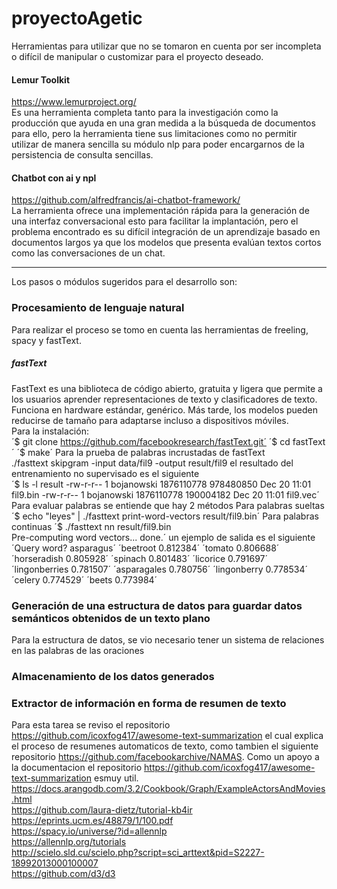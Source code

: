 # proyectoAgetic 

Herramientas para utilizar que no se tomaron en cuenta por ser incompleta o difícil de manipular o customizar para el proyecto deseado.  
#### Lemur Toolkit
https://www.lemurproject.org/  
Es una herramienta completa tanto para la investigación como la producción que ayuda en una gran medida a la búsqueda de documentos para ello, pero la herramienta tiene sus limitaciones como no permitir utilizar de manera sencilla su módulo nlp para poder encargarnos de la persistencia de consulta sencillas. 
#### Chatbot con ai y npl
https://github.com/alfredfrancis/ai-chatbot-framework/  
La herramienta ofrece una implementación rápida para la generación de una interfaz conversacional esto para facilitar la implantación, pero el problema encontrado es su difícil integración de un aprendizaje basado en documentos largos ya que los modelos que presenta evalúan textos cortos como las conversaciones de un chat.  


------------------------
Los pasos o módulos sugeridos para el desarrollo son:
### Procesamiento de lenguaje natural  
Para realizar el proceso se tomo en cuenta las herramientas de freeling, spacy y fastText.  
##### fastText
FastText es una biblioteca de código abierto, gratuita y ligera que permite a los usuarios aprender representaciones de texto y clasificadores de texto. Funciona en hardware estándar, genérico. Más tarde, los modelos pueden reducirse de tamaño para adaptarse incluso a dispositivos móviles.  
Para la instalación:  
´$ git clone https://github.com/facebookresearch/fastText.git´
´$ cd fastText´
´$ make´
Para la prueba de palabras incrustadas de fastText  
./fasttext skipgram -input data/fil9 -output result/fil9
el resultado del entrenamiento no supervisado es el siguiente  
´$ ls -l result
-rw-r-r-- 1 bojanowski 1876110778 978480850 Dec 20 11:01 fil9.bin
-rw-r-r-- 1 bojanowski 1876110778 190004182 Dec 20 11:01 fil9.vec´  
Para evaluar palabras se entiende que hay 2 métodos 
Para palabras sueltas
´$ echo "leyes" | ./fasttext print-word-vectors result/fil9.bin´
Para palabras continuas
´$ ./fasttext nn result/fil9.bin  
Pre-computing word vectors... done.´
un ejemplo de salida es el siguiente
´Query word? asparagus´
´beetroot 0.812384´
´tomato 0.806688´
´horseradish 0.805928´
´spinach 0.801483´
´licorice 0.791697´
´lingonberries 0.781507´
´asparagales 0.780756´
´lingonberry 0.778534´
´celery 0.774529´
´beets 0.773984´
### Generación de una estructura de datos para guardar datos semánticos obtenidos de un texto plano 
Para la estructura de datos, se vio necesario tener un sistema de relaciones en las palabras de las oraciones 
### Almacenamiento de los datos generados  
### Extractor de información en forma de resumen de texto 
Para esta tarea se reviso el repositorio https://github.com/icoxfog417/awesome-text-summarization
 el cual explica el proceso de resumenes automaticos de texto, como tambien el siguiente repositorio https://github.com/facebookarchive/NAMAS. Como un apoyo a la documentacion el repositorio https://github.com/icoxfog417/awesome-text-summarization esmuy util.
https://docs.arangodb.com/3.2/Cookbook/Graph/ExampleActorsAndMovies.html  
https://github.com/laura-dietz/tutorial-kb4ir  
https://eprints.ucm.es/48879/1/100.pdf  
https://spacy.io/universe/?id=allennlp  
https://allennlp.org/tutorials  
http://scielo.sld.cu/scielo.php?script=sci_arttext&pid=S2227-18992013000100007  
https://github.com/d3/d3  

